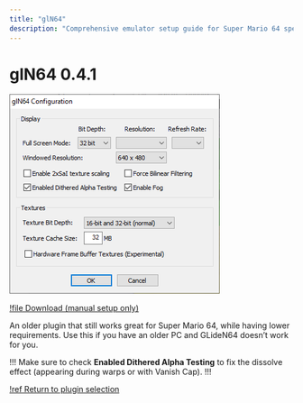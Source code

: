 ```yaml
---
title: "glN64"
description: "Comprehensive emulator setup guide for Super Mario 64 speedruns"
---
```


# glN64 0.4.1

![](./img/gln64.png)

[!file Download (manual setup only)](https://www.dropbox.com/s/a15svm4daaqe51g/glN64_v0.4.1.zip?dl=1)

An older plugin that still works great for Super Mario 64, while having lower requirements. Use this if you have an older PC and GLideN64 doesn’t work for you.

!!!
Make sure to check **Enabled Dithered Alpha Testing** to fix the dissolve effect (appearing during warps or with Vanish Cap).
!!!

[!ref Return to plugin selection](plugin_setup.md#plugin-selection)
